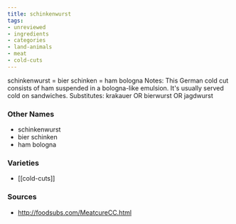 ```yaml
---
title: schinkenwurst
tags:
- unreviewed
- ingredients
- categories
- land-animals
- meat
- cold-cuts
---
```

schinkenwurst = bier schinken = ham bologna Notes: This German cold cut consists of ham suspended in a bologna-like emulsion. It's usually served cold on sandwiches. Substitutes: krakauer OR bierwurst OR jagdwurst

### Other Names

* schinkenwurst
* bier schinken
* ham bologna

### Varieties

* [[cold-cuts]]

### Sources
* http://foodsubs.com/MeatcureCC.html
